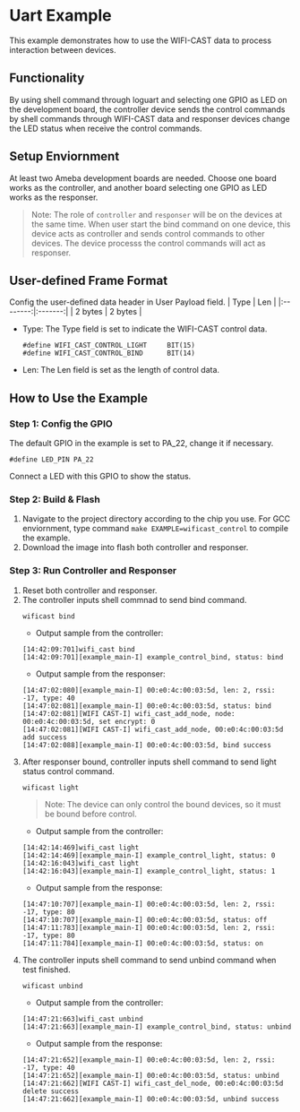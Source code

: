 # Uart Example

This example demonstrates how to use the WIFI-CAST data to process interaction between devices.

## Functionality

By using shell command through loguart and selecting one GPIO as LED on the development board, the controller device sends the control commands by shell commands through WIFI-CAST data and responser devices change the LED status when receive the control commands.

## Setup Enviornment

At least two Ameba development boards are needed. Choose one board works as the controller, and another board selecting one GPIO as LED works as the responser.

> Note: The role of `controller` and `responser` will be on the devices at the same time. When user start the bind command on one device, this device acts as controller and sends control commands to other devices. The device processs the control commands will act as responser. 

## User-defined Frame Format

Config the user-defined data header in User Payload field.
|   Type   |   Len   | 
|:--------:|:-------:|
|  2 bytes | 2 bytes |
* Type: The Type field is set to indicate the WIFI-CAST control data.
    ```
    #define WIFI_CAST_CONTROL_LIGHT		BIT(15)
    #define WIFI_CAST_CONTROL_BIND		BIT(14)
    ```
* Len: The Len field is set as the length of control data.

## How to Use the Example

### Step 1: Config the GPIO

The default GPIO in the example is set to PA_22, change it if necessary.
```
#define LED_PIN	PA_22
```
Connect a LED with this GPIO to show the status.

### Step 2: Build & Flash

1. Navigate to the project directory according to the chip you use. For GCC enviornment, type command `make EXAMPLE=wificast_control` to compile the example.
2. Download the image into flash both controller and responser.

### Step 3: Run Controller and Responser

1. Reset both controller and responser.
2. The controller inputs shell commnad to send bind command.
    ```
    wificast bind
    ```
    * Output sample from the controller:
    ```
    [14:42:09:701]wifi_cast bind
    [14:42:09:701][example_main-I] example_control_bind, status: bind
    ```
    * Output sample from the responser:
    ```
    [14:47:02:080][example_main-I] 00:e0:4c:00:03:5d, len: 2, rssi: -17, type: 40
    [14:47:02:081][example_main-I] 00:e0:4c:00:03:5d, status: bind
    [14:47:02:081][WIFI CAST-I] wifi_cast_add_node, node: 00:e0:4c:00:03:5d, set encrypt: 0
    [14:47:02:081][WIFI CAST-I] wifi_cast_add_node, 00:e0:4c:00:03:5d add success
    [14:47:02:088][example_main-I] 00:e0:4c:00:03:5d, bind success
    ```
3. After responser bound, controller inputs shell command to send light status control command.
    ```
    wificast light
    ```
    > Note: The device can only control the bound devices, so it must be bound before control.
    * Output sample from the controller:
    ```
    [14:42:14:469]wifi_cast light
    [14:42:14:469][example_main-I] example_control_light, status: 0
    [14:42:16:043]wifi_cast light
    [14:42:16:043][example_main-I] example_control_light, status: 1
    ```
    * Output sample from the response:
    ```
    [14:47:10:707][example_main-I] 00:e0:4c:00:03:5d, len: 2, rssi: -17, type: 80
    [14:47:10:707][example_main-I] 00:e0:4c:00:03:5d, status: off
    [14:47:11:783][example_main-I] 00:e0:4c:00:03:5d, len: 2, rssi: -17, type: 80
    [14:47:11:784][example_main-I] 00:e0:4c:00:03:5d, status: on
    ```
4. The controller inputs shell command to send unbind command when test finished.
    ```
    wificast unbind
    ```
    * Output sample from the controller:
    ```
    [14:47:21:663]wifi_cast unbind
    [14:47:21:663][example_main-I] example_control_bind, status: unbind
    ```
    * Output sample from the response:
    ```
    [14:47:21:652][example_main-I] 00:e0:4c:00:03:5d, len: 2, rssi: -17, type: 40
    [14:47:21:652][example_main-I] 00:e0:4c:00:03:5d, status: unbind
    [14:47:21:662][WIFI CAST-I] wifi_cast_del_node, 00:e0:4c:00:03:5d delete success
    [14:47:21:662][example_main-I] 00:e0:4c:00:03:5d, unbind success
    ```